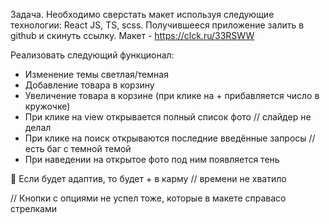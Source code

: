 Задача. Необходимо сверстать макет используя следующие технологии: React JS, TS, scss.
Получившееся приложение залить в github и скинуть ссылку.
Макет - https://clck.ru/33RSWW

Реализовать следующий функционал:

- Изменение темы светлая/темная
- Добавление товара в корзину
- Увеличение товара в корзине (при клике на + прибавляется число в кружочке)
- При клике на view открывается полный список фото // слайдер не делал
- При клике на поиск открываются последние введённые запросы // есть баг с темной темой
- При наведении на открытое фото под ним появляется тень

 Если будет адаптив, то будет + в карму // времени не хватило

// Кнопки c опциями не успел тоже, которые в макете справасо стрелками

